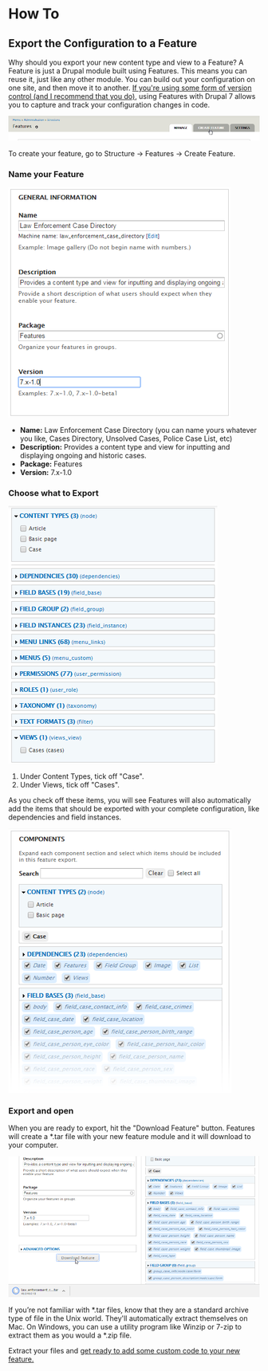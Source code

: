 # How To

## Export the Configuration to a Feature

Why should you export your new content type and view to a Feature? A Feature is just a Drupal module built using Features. This means you can reuse it, just like any other module. You can build out your configuration on one site, and then move it to another. [If you're using some form of version control (and I recommend that you do)](https://www.drupal.org/node/803746), using Features with Drupal 7 allows you to capture and track your configuration changes in code.

![Screenshot of Create Feature link](images/03/fig1.png)

To create your feature, go to Structure -> Features -> Create Feature.

### Name your Feature

![Screenshot of the left part of create feature screen](images/03/fig2.png)

- **Name:** Law Enforcement Case Directory (you can name yours whatever you like, Cases Directory, Unsolved Cases, Police Case List, etc)
- **Description:** Provides a content type and view for inputting and displaying ongoing and historic cases.
- **Package:** Features
- **Version:** 7.x-1.0

### Choose what to Export

![Screenshot of the right side of the features create screen](images/03/fig3.png)

1. Under Content Types, tick off "Case".
2. Under Views, tick off "Cases".

As you check off these items, you will see Features will also automatically add the items that should be exported with your complete configuration, like dependencies and field instances.

![Screenshot of the right side of the features create screen with items selected](images/03/fig4.png)

### Export and open

When you are ready to export, hit the "Download Feature" button. Features will create a \*.tar file with your new feature module and it will download to your computer.

![Screenshot of download button](images/03/fig5.png)

If you’re not familiar with \*.tar files, know that they are a standard archive type of file in the Unix world. They'll automatically extract themselves on Mac. On Windows, you can use a utility program like Winzip or 7-zip to extract them as you would a \*.zip file.

Extract your files and [get ready to add some custom code to your new feature.](04_add_custom_code.md)

